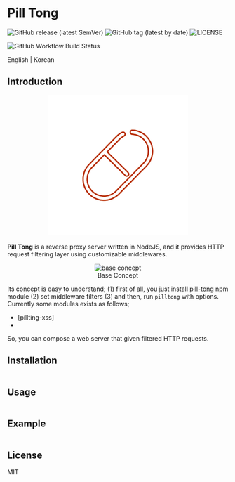 # Pill Tong

![[GitHub release (latest SemVer)](https://github.com/maverick-ksj/pill-tong/releases)](https://img.shields.io/github/v/release/maverick-ksj/pill-tong)
![[GitHub tag (latest by date)](https://github.com/maverick-ksj/pill-tong/tags)](https://img.shields.io/github/v/tag/maverick-ksj/pill-tong)
![[LICENSE](https://github.com/maverick-ksj/pill-tong/blob/master/LICENSE)](https://img.shields.io/github/license/maverick-ksj/pill-tong)

![[GitHub Workflow Build Status](https://www.npmjs.com/package/pill-tong)](https://img.shields.io/github/workflow/status/maverick-ksj/pill-tong/npm-publish)

English | Korean

## Introduction

<p align="center">
  <img src="./doc/favicon/favicon.png" width="320" alt="favicon">
</p>

**Pill Tong** is a reverse proxy server written in NodeJS, and it provides HTTP request filtering layer using customizable middlewares.

<p align="center">
    <img src="https://i.imgur.com/acJ5r7b.png" width="640" alt="base concept">
    <br>
    Base Concept
</p>

Its concept is easy to understand; (1) first of all, you just install [pill-tong](https://www.npmjs.com/package/pill-tong) npm module (2) set middleware filters (3) and then, run `pilltong` with options. Currently some modules exists as follows;

* [pillting-xss]
* 

So, you can compose a web server that given filtered HTTP requests.

## Installation

```sh

```

## Usage

```sh

```

## Example

```sh

```

## License

MIT
